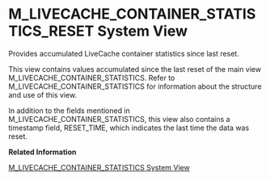 <!-- loio20b26d94751910148765ff319bdcbc72 -->

# M\_LIVECACHE\_CONTAINER\_STATISTICS\_RESET System View

Provides accumulated LiveCache container statistics since last reset.



This view contains values accumulated since the last reset of the main view M\_LIVECACHE\_CONTAINER\_STATISTICS. Refer to M\_LIVECACHE\_CONTAINER\_STATISTICS for information about the structure and use of this view.

In addition to the fields mentioned in M\_LIVECACHE\_CONTAINER\_STATISTICS, this view also contains a timestamp field, RESET\_TIME, which indicates the last time the data was reset.

**Related Information**  


[M\_LIVECACHE\_CONTAINER\_STATISTICS System View](m-livecache-container-statistics-system-view-20b2491.md "Provides accumulated liveCache container statistics.")

